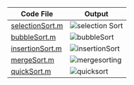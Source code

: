 | Code File | Output |
|-----------|--------|
|[selectionSort.m](./Codes/selectionSort.m)|![selection Sort](https://github.com/user-attachments/assets/37568ed3-831b-4c8e-ae18-a82823366b96)|
|[bubbleSort.m](./Codes/bubbleSort.m)|![bubbleSort](https://github.com/user-attachments/assets/2860c711-121b-439f-a42f-19cbbda1b95d)|
|[insertionSort.m](./Codes/insertionSort.m)|![insertionSort](https://github.com/user-attachments/assets/d3a1c97a-8745-4536-9948-5715f49d0cfc)|
|[mergeSort.m](./Codes/mergesorting.m)|![mergesorting](https://github.com/user-attachments/assets/03b6b982-e168-4ea6-885c-751292ff2ae0)|
|[quickSort.m](./Codes/quicksort.m)|![quicksort](https://github.com/user-attachments/assets/fa5ceae8-c7dc-4e6a-8468-88f0a5d8a996)|
